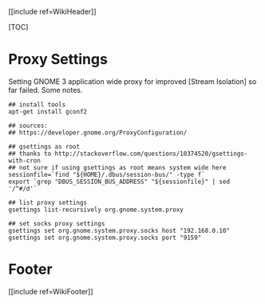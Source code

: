 [[include ref=WikiHeader]]

[TOC]

# Proxy Settings
Setting GNOME 3 application wide proxy for improved [Stream Isolation] so far failed. Some notes.

    ## install tools
    apt-get install gconf2

    ## sources:
    ## https://developer.gnome.org/ProxyConfiguration/

    ## gsettings as root
    ## thanks to http://stackoverflow.com/questions/10374520/gsettings-with-cron
    ## not sure if using gsettings as root means system wide here
    sessionfile=`find "${HOME}/.dbus/session-bus/" -type f`
    export `grep "DBUS_SESSION_BUS_ADDRESS" "${sessionfile}" | sed '/^#/d'`

    ## list proxy settings
    gsettings list-recursively org.gnome.system.proxy

    ## set socks proxy settings
    gsettings set org.gnome.system.proxy.socks host "192.168.0.10"
    gsettings set org.gnome.system.proxy.socks port "9159"

# Footer #
[[include ref=WikiFooter]]